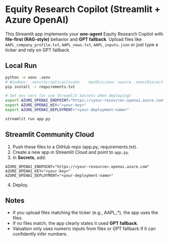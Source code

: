 
# Equity Research Copilot (Streamlit + Azure OpenAI)

This Streamlit app implements your **one-agent** Equity Research Copilot with **file-first (RAG-style)** behavior and **GPT fallback**.
Upload files like `AAPL_company_profile.txt`, `AAPL_news.txt`, `AAPL_inputs.json` or just type a ticker and rely on GPT fallback.

## Local Run

```bash
python -m venv .venv
# Windows: .venv\Scripts\activate    macOS/Linux: source .venv/bin/activate
pip install -r requirements.txt

# Set env vars (or use Streamlit Secrets when deploying)
export AZURE_OPENAI_ENDPOINT="https://<your-resource>.openai.azure.com"
export AZURE_OPENAI_KEY="<your-key>"
export AZURE_OPENAI_DEPLOYMENT="<your-deployment-name>"

streamlit run app.py
```

## Streamlit Community Cloud

1. Push these files to a GitHub repo (app.py, requirements.txt).
2. Create a new app in Streamlit Cloud and point to `app.py`.
3. In **Secrets**, add:
```
AZURE_OPENAI_ENDPOINT="https://<your-resource>.openai.azure.com"
AZURE_OPENAI_KEY="<your-key>"
AZURE_OPENAI_DEPLOYMENT="<your-deployment-name>"
```
4. Deploy.

## Notes

- If you upload files matching the ticker (e.g., AAPL_*), the app uses the files.
- If no files match, the app clearly states it used **GPT fallback**.
- Valuation only uses numeric inputs from files or GPT fallback if it can confidently infer numbers.
